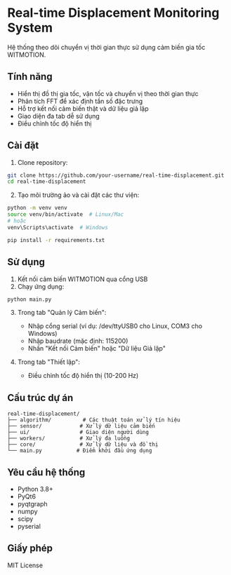 # Real-time Displacement Monitoring System

Hệ thống theo dõi chuyển vị thời gian thực sử dụng cảm biến gia tốc WITMOTION.

## Tính năng

- Hiển thị đồ thị gia tốc, vận tốc và chuyển vị theo thời gian thực
- Phân tích FFT để xác định tần số đặc trưng
- Hỗ trợ kết nối cảm biến thật và dữ liệu giả lập
- Giao diện đa tab dễ sử dụng
- Điều chỉnh tốc độ hiển thị

## Cài đặt

1. Clone repository:
```bash
git clone https://github.com/your-username/real-time-displacement.git
cd real-time-displacement
```

2. Tạo môi trường ảo và cài đặt các thư viện:
```bash
python -m venv venv
source venv/bin/activate  # Linux/Mac
# hoặc
venv\Scripts\activate  # Windows

pip install -r requirements.txt
```

## Sử dụng

1. Kết nối cảm biến WITMOTION qua cổng USB
2. Chạy ứng dụng:
```bash
python main.py
```

3. Trong tab "Quản lý Cảm biến":
   - Nhập cổng serial (ví dụ: /dev/ttyUSB0 cho Linux, COM3 cho Windows)
   - Nhập baudrate (mặc định: 115200)
   - Nhấn "Kết nối Cảm biến" hoặc "Dữ liệu Giả lập"

4. Trong tab "Thiết lập":
   - Điều chỉnh tốc độ hiển thị (10-200 Hz)

## Cấu trúc dự án

```
real-time-displacement/
├── algorithm/          # Các thuật toán xử lý tín hiệu
├── sensor/            # Xử lý dữ liệu cảm biến
├── ui/                # Giao diện người dùng
├── workers/           # Xử lý đa luồng
├── core/              # Xử lý dữ liệu và đồ thị
└── main.py           # Điểm khởi đầu ứng dụng
```

## Yêu cầu hệ thống

- Python 3.8+
- PyQt6
- pyqtgraph
- numpy
- scipy
- pyserial

## Giấy phép

MIT License 